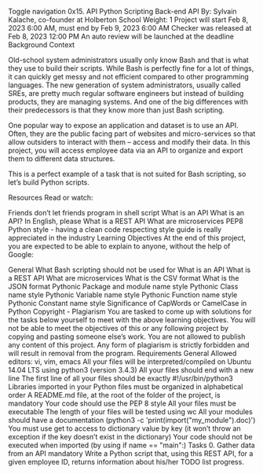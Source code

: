 Toggle navigation 0x15. API Python Scripting Back-end API By: Sylvain Kalache, co-founder at Holberton School Weight: 1 Project will start Feb 8, 2023 6:00 AM, must end by Feb 9, 2023 6:00 AM Checker was released at Feb 8, 2023 12:00 PM An auto review will be launched at the deadline Background Context

Old-school system administrators usually only know Bash and that is what they use to build their scripts. While Bash is perfectly fine for a lot of things, it can quickly get messy and not efficient compared to other programming languages. The new generation of system administrators, usually called SREs, are pretty much regular software engineers but instead of building products, they are managing systems. And one of the big differences with their predecessors is that they know more than just Bash scripting.

One popular way to expose an application and dataset is to use an API. Often, they are the public facing part of websites and micro-services so that allow outsiders to interact with them – access and modify their data. In this project, you will access employee data via an API to organize and export them to different data structures.

This is a perfect example of a task that is not suited for Bash scripting, so let’s build Python scripts.

Resources Read or watch:

Friends don’t let friends program in shell script What is an API What is an API? In English, please What is a REST API What are microservices PEP8 Python style - having a clean code respecting style guide is really appreciated in the industry Learning Objectives At the end of this project, you are expected to be able to explain to anyone, without the help of Google:

General What Bash scripting should not be used for What is an API What is a REST API What are microservices What is the CSV format What is the JSON format Pythonic Package and module name style Pythonic Class name style Pythonic Variable name style Pythonic Function name style Pythonic Constant name style Significance of CapWords or CamelCase in Python Copyright - Plagiarism You are tasked to come up with solutions for the tasks below yourself to meet with the above learning objectives. You will not be able to meet the objectives of this or any following project by copying and pasting someone else’s work. You are not allowed to publish any content of this project. Any form of plagiarism is strictly forbidden and will result in removal from the program. Requirements General Allowed editors: vi, vim, emacs All your files will be interpreted/compiled on Ubuntu 14.04 LTS using python3 (version 3.4.3) All your files should end with a new line The first line of all your files should be exactly #!/usr/bin/python3 Libraries imported in your Python files must be organized in alphabetical order A README.md file, at the root of the folder of the project, is mandatory Your code should use the PEP 8 style All your files must be executable The length of your files will be tested using wc All your modules should have a documentation (python3 -c 'print(import("my_module").doc)') You must use get to access to dictionary value by key (it won’t throw an exception if the key doesn’t exist in the dictionary) Your code should not be executed when imported (by using if name == "main":) Tasks 0. Gather data from an API mandatory Write a Python script that, using this REST API, for a given employee ID, returns information about his/her TODO list progress.
